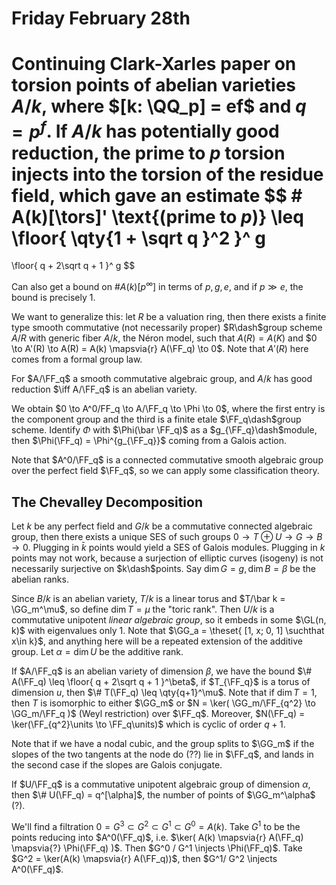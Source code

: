 # Friday February 28th

Continuing Clark-Xarles paper on torsion points of abelian varieties $A/k$, where $[k: \QQ_p] = ef$ and $q = p^f$.
If $A/k$ has potentially good reduction, the prime to $p$ torsion injects into the torsion of the residue field, which gave an estimate 
$$
\# A(k)[\tors]' \text{(prime to $p$)}
\leq 
\floor{ \qty{1 + \sqrt q  }^2  }^ g
= 
\floor{ q + 2\sqrt q + 1  }^ g
$$

Can also get a bound on $\# A(k)[p^\infty]$ in terms of $p, g, e$, and if $p \gg e$, the bound is precisely 1.

We want to generalize this: let $R$ be a valuation ring, then there exists a finite type smooth commutative (not necessarily proper) $R\dash$group scheme $A/R$ with generic fiber $A/k$, the Néron model, such that $A(R) = A(K)$ and $0 \to A'(R) \to A(R) = A(k) \mapsvia{r} A(\FF_q) \to 0$.
Note that $A'(R)$ here comes from a formal group law.

For $A/\FF_q$ a smooth commutative algebraic group, and $A/k$ has good reduction $\iff A/\FF_q$ is an abelian variety.

We obtain $0 \to A^0/FF_q \to A/\FF_q \to \Phi \to 0$, where the first entry is the component group and the third is a finite etale $\FF_q\dash$group scheme.
Identify $\Phi$ with $\Phi(\bar \FF_q)$ as a $g_{\FF_q}\dash$module, then $\Phi(\FF_q) = \Phi^{g_{\FF_q}}$ coming from a Galois action.

Note that $A^0/\FF_q$ is a connected commutative smooth algebraic group over the perfect field $\FF_q$, so we can apply some classification theory.

## The Chevalley Decomposition
Let $k$ be any perfect field and $G/k$ be a commutative connected algebraic group, then there exists a unique SES of such groups $0 \to T\oplus U\to G \to B \to 0$.
Plugging in $\bar k$ points would yield a SES of Galois modules.
Plugging in $k$ points may not work, because a surjection of elliptic curves (isogeny) is not necessarily surjective on $k\dash$points.
Say $\dim G= g, \dim B = \beta$ be the abelian ranks.

Since $B/k$ is an abelian variety, $T/k$ is a linear torus and $T/\bar k = \GG_m^\mu$, so define $\dim T = \mu$ the "toric rank".
Then $U/k$ is a commutative unipotent *linear algebraic group*, so it embeds in some $\GL(n, k)$ with eigenvalues only 1.
Note that $\GG_a = \theset{ [1, x; 0, 1] \suchthat x\in k}$, and anything here will be a repeated extension of the additive group.
Let $\alpha = \dim U$ be the additive rank.

If $A/\FF_q$ is an abelian variety of dimension $\beta$, we have the bound $\# A(\FF_q) \leq \floor{ q + 2\sqrt q + 1  }^\beta$, if $T_{\FF_q}$ is a torus of dimension $u$, then $\# T(\FF_q) \leq \qty{q+1}^\mu$.
Note that if $\dim T = 1$, then $T$ is isomorphic to either $\GG_m$ or $N = \ker( \GG_m/\FF_{q^2} \to \GG_m/\FF_q  )$ (Weyl restriction) over $\FF_q$.
Moreover, $N(\FF_q) = \ker(\FF_{q^2}\units \to \FF_q\units)$ which is cyclic of order $q+1$.

Note that if we have a nodal cubic, and the group splits to $\GG_m$ if the slopes of the two tangents at the node do (??) lie in $\FF_q$, and lands in the second case if the slopes are Galois conjugate.

If $U/\FF_q$ is a commutative unipotent algebraic group of dimension $\alpha$, then $\# U(\FF_q) = q^[\alpha]$, the number of points of $\GG_m^\alpha$ (?).

We'll find a filtration $0 = G^3 \subset G^2 \subset G^1 \subset G^0 = A(k)$.
Take $G^1$ to be the points reducing into $A^0(\FF_q)$, i.e. $\ker( A(k) \mapsvia{r} A(\FF_q) \mapsvia{?} \Phi(\FF_q) )$.
Then $G^0 / G^1 \injects \Phi(\FF_q)$.
Take $G^2 = \ker(A(k) \mapsvia{r} A(\FF_q))$, then $G^1/ G^2 \injects A^0(\FF_q)$.
